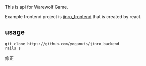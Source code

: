 This is api for Warewolf Game.

Example frontend project is [jinro_frontend](https://github.com/yoganuts/jinro_frontend) that is created by react.

## usage

```
git clone https://github.com/yoganuts/jinro_backend
rails s
```

修正
